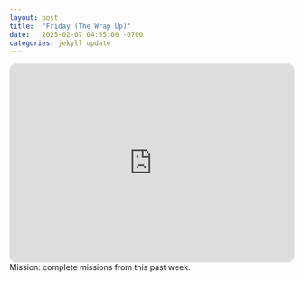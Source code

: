 ```yaml
---
layout: post
title:  "Friday (The Wrap Up)"
date:   2025-02-07 04:55:00 -0700
categories: jekyll update
---
```

<iframe style="border-radius:12px" src="https://open.spotify.com/embed/playlist/3dRPLDTylKt9tRsCJlXKG1?utm_source=generator" width="100%" height="352" frameBorder="0" allowfullscreen="" allow="autoplay; clipboard-write; encrypted-media; fullscreen; picture-in-picture" loading="lazy"></iframe>
Mission: complete missions from this past week.
